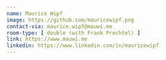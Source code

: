 ```yaml
---
name: Maurice Wipf
image: https://github.com/mauricewipf.png
contact-via: maurice.wipf@mauwi.me
room-type: [ double (with Frank Prechtel) ]
link: https://www.mauwi.me
linkedin: https://www.linkedin.com/in/mauricewipf
---
```


